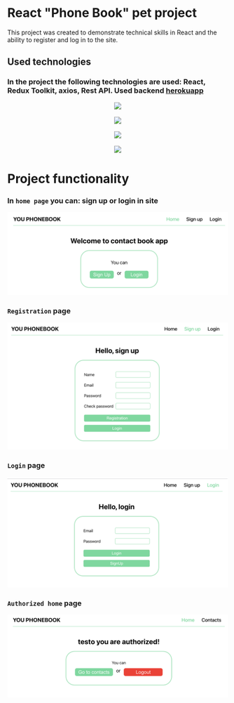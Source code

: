 # React "Phone Book" pet project

This project was created to demonstrate technical skills in React and the
ability to register and log in to the site.

<h2>
Used technologies
</h2>

### In the project the following technologies are used: React, Redux Toolkit, axios, Rest API. Used backend <a href='https://connections-api.herokuapp.com/docs/#/' target="_blank">herokuapp</a>

<p align="center">
<img src="https://media.tproger.ru/uploads/2016/10/reactmini.png" width="50%"></p>
<p align="center">
<img src="https://redux-toolkit.js.org/img/redux-logo-landscape.png" width="50%"></p>
<p align="center">
<img src="https://res.cloudinary.com/practicaldev/image/fetch/s--oGEXGSkH--/c_imagga_scale,f_auto,fl_progressive,h_420,q_auto,w_1000/https://dev-to-uploads.s3.amazonaws.com/uploads/articles/iu70z7h4vp482ptvsw3d.png" width="50%"></p>
<p align="center">
<img src="https://encrypted-tbn0.gstatic.com/images?q=tbn:ANd9GcQzLfEaHVvkEUwRD5QkOqecDdVNrutxM5sVQA&usqp=CAU"" width="50%"></p>

# Project functionality

### In `home page` you can: sign up or login in site

![Home_page](./assets/home.png)

### `Registration` page

![Home_page](./assets/sign_up.png)

### `Login` page

![Home_page](./assets/login.png)

### `Authorized home` page

![Home_page](./assets/home_authorized.png)
